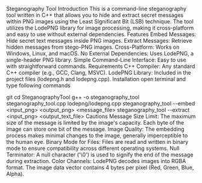 Steganography Tool
Introduction
This is a command-line steganography tool written in C++ that allows you to hide and extract secret messages within PNG images using the Least Significant Bit (LSB) technique. The tool utilizes the LodePNG library for image processing, making it cross-platform and easy to use without external dependencies.
Features
Embed Messages: Hide secret text messages inside PNG images.
Extract Messages: Retrieve hidden messages from stego-PNG images.
Cross-Platform: Works on Windows, Linux, and macOS.
No External Dependencies: Uses LodePNG, a single-header PNG library.
Simple Command-Line Interface: Easy to use with straightforward commands.
Requirements
C++ Compiler: Any standard C++ compiler (e.g., GCC, Clang, MSVC).
LodePNG Library: Included in the project files (lodepng.h and lodepng.cpp).
Installation
open terminal and type following commands

git 
cd SteganographyTool
g++ -o steganography_tool steganography_tool.cpp lodepng/lodepng.cpp
steganography_tool --embed <input_png> <output_png> <message_file>
steganography_tool --extract <input_png> <output_text_file>
Cautions
Message Size Limit: The maximum size of the message is limited by the image's capacity. Each byte of the image can store one bit of the message.
Image Quality: The embedding process makes minimal changes to the image, generally imperceptible to the human eye.
Binary Mode for Files: Files are read and written in binary mode to ensure compatibility across different operating systems.
Null Terminator: A null character ('\0') is used to signify the end of the message during extraction.
Color Channels: LodePNG decodes images into RGBA format. The image data vector contains 4 bytes per pixel (Red, Green, Blue, Alpha).

